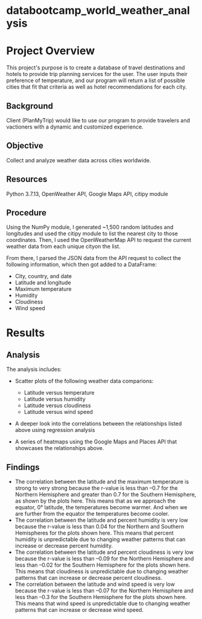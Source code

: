# databootcamp_world_weather_analysis

# Project Overview
This project's purpose is to create a database of travel destinations and hotels to provide trip planning services for the user. The user inputs their preference of temperature, and our program will return a list of possible cities that fit that criteria as well as hotel recommendations for each city.

## Background
Client (PlanMyTrip) would like to use our program to provide travelers and vactioners with a dynamic and customized experience.

## Objective
Collect and analyze weather data across cities worldwide.

## Resources
Python 3.7.13, OpenWeather API, Google Maps API, citipy module

## Procedure

Using the NumPy module, I generated ~1,500 random latitudes and longitudes and used the citipy module to list the nearest city to those coordinates. Then, I used the OpenWeatherMap API to request the current weather data from each unique cityon the list.

From there, I parsed the JSON data from the API request to collect the following information, which then got added to a DataFrame:

- City, country, and date
- Latitude and longitude
- Maximum temperature
- Humidity
- Cloudiness
- Wind speed


# Results
## Analysis

The analysis includes:

- Scatter plots of the following weather data comparions:
  - Latitude versus temperature
  - Latitude versus humidity
  - Latitude versus cloudiness
  - Latitude versus wind speed

- A deeper look into the correlations between the relationships listed above using regression analysis
- A series of heatmaps using the Google Maps and Places API that showcases the relationships above.

## Findings
- The correlation between the latitude and the maximum temperature is strong to very strong because the r-value is less than –0.7 for the Northern Hemisphere and greater than 0.7 for the Southern Hemisphere, as shown by the plots here. This means that as we approach the equator, 0° latitude, the temperatures become warmer. And when we are further from the equator the temperatures become cooler.
- The correlation between the latitude and percent humidity is very low because the r-value is less than 0.04 for the Northern and Southern Hemispheres for the plots shown here. This means that percent humidity is unpredictable due to changing weather patterns that can increase or decrease percent humidity. 
- The correlation between the latitude and percent cloudiness is very low because the r-value is less than –0.09 for the Northern Hemisphere and less than –0.02 for the Southern Hemisphere for the plots shown here. This means that cloudiness is unpredictable due to changing weather patterns that can increase or decrease percent cloudiness. 
- The correlation between the latitude and wind speed is very low because the r-value is less  than –0.07 for the Northern Hemisphere and less than –0.3 for the Southern Hemisphere for the plots shown here. This means that wind speed is unpredictable due to changing weather patterns that can increase or decrease wind speed.

